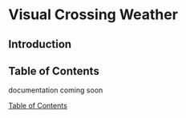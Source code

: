 # Visual Crossing Weather

## Introduction

## Table of Contents

documentation coming soon


[Table of Contents](#table-of-contents)
